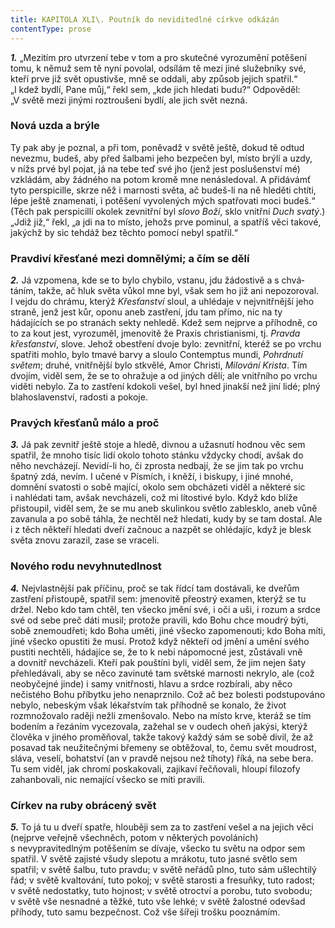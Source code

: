 ```yaml
---
title: KAPITOLA XLI\. Poutník do neviditedlné církve odkázán
contentType: prose
---
```


**_1._** „Mezitím pro utvrzení tebe v tom a pro skutečné vyrozumění potěšení tomu, k němuž sem tě nyní povolal, odsílám tě mezi jiné služebníky své, kteří prve již svět opustivše, mně se oddali, aby způsob jejich spatřil.“ „I kdež bydlí, Pane můj,“ řekl sem, „kde jich hledati budu?“ Odpověděl: „V světě mezi jinými roztroušeni bydlí, ale jich svět nezná.

### Nová uzda a brýle

Ty pak aby je poznal, a při tom, poněvadž v světě ještě, dokud tě odtud nevezmu, budeš, aby před šalbami jeho bezpečen byl, místo brýlí a uzdy, v nížs prvé byl pojat, já na tebe teď své jho (jenž jest poslušenství mé) vzkládám, aby žádného na potom kromě mne nenásledoval. A přidávámť tyto perspicille, skrze něž i marnosti světa, ač budeš-li na ně hleděti chtíti, lépe ještě znamenati, i potěšení vyvolených mých spatřovati moci budeš.“ (Těch pak perspicillí okolek zevnitřní byl _slovo Boží_, sklo vnitřní _Duch svatý_.) „Jdiž již,“ řekl, „a jdi na to místo, jehožs prve pominul, a spatříš věci takové, jakýchž by sic tehdáž bez těchto pomocí nebyl spatřil.“

### Pravdiví křesťané mezi domnělými; a čím se dělí

**_2._** Já vzpomena, kde se to bylo chybilo, vstanu, jdu žádostivě a s chvá­táním, takže, ač hluk světa vůkol mne byl, však sem ho již ani nepozoroval. I vejdu do chrámu, kterýž _Křesťanství_ sloul, a uhlédaje v nejvnitřnější jeho straně, jenž jest kůr, oponu aneb zastření, jdu tam přímo, nic na ty hádajících se po stranách sekty nehledě. Kdež sem nejprve a příhodně, co to za kout jest, vyrozuměl, jmenovitě že Praxis christianismi, tj. _Pravda křesťanství_, slove. Jehož obestření dvoje bylo: zevnitřní, kteréž se po vrchu spatřiti mohlo, bylo tmavé barvy a sloulo Contemptus mundi, _Pohrdnutí světem_; druhé, vnitřnější bylo stkvělé, Amor Christi, _Milování Krista_. Tím dvojím, viděl sem, že se to ohražuje a od jiných dělí; ale vnitřního po vrchu viděti nebylo. Za to zastření kdokoli vešel, byl hned jinakší než jiní lidé; plný blahoslavenství, radosti a pokoje.

### Pravých křesťanů málo a proč

**_3._** Já pak zevnitř ještě stoje a hledě, divnou a užasnutí hodnou věc sem spatřil, že mnoho tisíc lidí okolo tohoto stánku vždycky chodí, avšak do něho nevcházejí. Nevidí-li ho, či zprosta nedbají, že se jim tak po vrchu špatný zdá, nevím. I učené v Písmích, i kněží, i biskupy, i jiné mnohé, domnění svatosti o sobě mající, okolo sem obcházeti viděl a některé sic i nahlédati tam, avšak nevcházeli, což mi lítostivé bylo. Když kdo blíže přistoupil, viděl sem, že se mu aneb skulinkou světlo zablesklo, aneb vůně zavanula a po sobě táhla, že nechtěl než hledati, kudy by se tam dostal. Ale i z těch někteří hledati dveří začnouc a nazpět se ohlédajíc, když je blesk světa znovu zarazil, zase se vraceli.

### Nového rodu nevyhnutedlnost

**_4._** Nejvlastnější pak příčinu, proč se tak řídcí tam dostávali, ke dveřům zastření přistoupě, spatřil sem: jmenovitě přeostrý examen, kterýž se tu držel. Nebo kdo tam chtěl, ten všecko jmění své, i oči a uši, i rozum a srdce své od sebe preč dáti musil; protože pravili, kdo Bohu chce moudrý býti, sobě znemoudřeti; kdo Boha uměti, jiné všecko zapomenouti; kdo Boha míti, jiné všecko opustiti že musí. Protož když někteří od jmění a umění svého pustiti nechtěli, hádajíce se, že to k nebi nápomocné jest, zůstávali vně a dovnitř nevcházeli. Kteří pak pouštíni byli, viděl sem, že jim nejen šaty přehledávali, aby se něco zavinuté tam světské marnosti nekrylo, ale (což neobyčejné jinde) i samy vnitřnosti, hlavu a srdce rozbírali, aby něco nečistého Bohu příbytku jeho nenaprznilo. Což ač bez bolesti podstupováno nebylo, nebeským však lékařstvím tak příhodně se konalo, že život rozmnožovalo raději nežli zmenšovalo. Nebo na místo krve, kteráž se tím bodením a řezáním vycezovala, zažehal se v oudech oheň jakýsi, kterýž člověka v jiného proměňoval, takže takový každý sám se sobě divil, že až posavad tak neužitečnými břemeny se obtěžoval, to, čemu svět moudrost, sláva, veselí, bohatství (an v pravdě nejsou než tíhoty) říká, na sebe bera. Tu sem viděl, jak chromí poskakovali, zajikaví řečňovali, hloupí filozofy zahanbovali, nic nemající všecko se míti pravili.

### Církev na ruby obrácený svět

**_5._** To já tu u dveří spatře, hlouběji sem za to zastření vešel a na jejich věci (nejprve veřejně všechněch, potom v některých povoláních) s nevypravitedlným potěšením se dívaje, všecko tu světu na odpor sem spatřil. V světě zajisté všudy slepotu a mrákotu, tuto jasné světlo sem spatřil; v světě šalbu, tuto pravdu; v světě neřádů plno, tuto sám ušlechtilý řád; v světě kvaltování, tuto pokoj; v světě starosti a fresuňky, tuto radost; v světě nedostatky, tuto hojnost; v světě otroctví a porobu, tuto svobodu; v světě vše nesnadné a těžké, tuto vše lehké; v světě žalostné odevšad příhody, tuto samu bezpečnost. Což vše šířeji trošku pooznámím.
